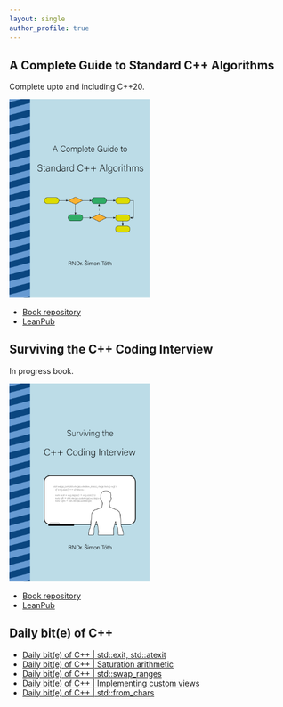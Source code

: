 ```yaml
---
layout: single
author_profile: true
---
```


## A Complete Guide to Standard C++ Algorithms

Complete upto and including C++20.

[<img src="assets/images/book_algorithms_cover.png" width="50%">](https://leanpub.com/cpp-algorithms-guide)

- [Book repository](https://github.com/HappyCerberus/book-cpp-algorithms)
- [LeanPub](https://leanpub.com/cpp-algorithms-guide)

## Surviving the C++ Coding Interview

In progress book.

[<img src="assets/images/book_coding_interview_cover.png" width="50%">](https://leanpub.com/cpp-coding-interview)

- [Book repository](https://leanpub.com/cpp-coding-interview)
- [LeanPub](https://leanpub.com/cpp-coding-interview)

## Daily bit(e) of C++

<ul>
<!-- SUBSTACK:START --><li><a href="https://medium.com/@simontoth/daily-bit-e-of-c-std-exit-std-atexit-1ada1a9ea9ae?source=rss-1e1de1006a93------2">Daily bit&lpar;e&rpar; of C++ | std::exit, std::atexit</a></li><li><a href="https://medium.com/@simontoth/daily-bit-e-of-c-saturation-arithmetic-6f365a4fb37c?source=rss-1e1de1006a93------2">Daily bit&lpar;e&rpar; of C++ | Saturation arithmetic</a></li><li><a href="https://medium.com/@simontoth/daily-bit-e-of-c-std-swap-ranges-657ae172059b?source=rss-1e1de1006a93------2">Daily bit&lpar;e&rpar; of C++ | std::swap_ranges</a></li><li><a href="https://medium.com/@simontoth/daily-bit-e-of-c-implementing-custom-views-bb21e63a2d4f?source=rss-1e1de1006a93------2">Daily bit&lpar;e&rpar; of C++ | Implementing custom views</a></li><li><a href="https://medium.com/@simontoth/daily-bit-e-of-c-std-from-chars-9eb8d74514fc?source=rss-1e1de1006a93------2">Daily bit&lpar;e&rpar; of C++ | std::from_chars</a></li><!-- SUBSTACK:END -->
</ul>